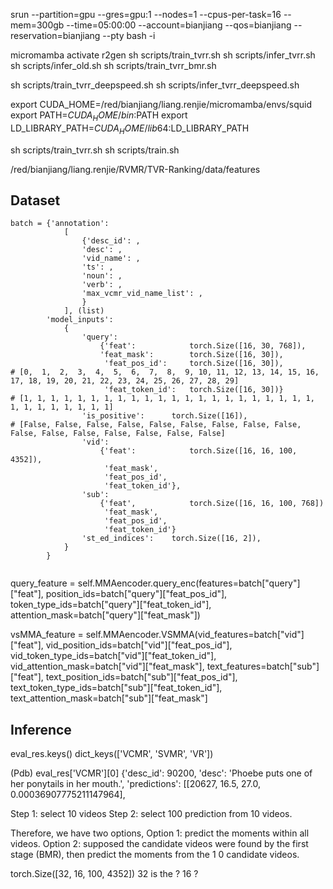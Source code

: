 srun --partition=gpu --gres=gpu:1 --nodes=1 --cpus-per-task=16 --mem=300gb --time=05:00:00 --account=bianjiang --qos=bianjiang --reservation=bianjiang --pty bash -i

micromamba activate r2gen
sh scripts/train_tvrr.sh 
sh scripts/infer_tvrr.sh 
sh scripts/infer_old.sh 
sh scripts/train_tvrr_bmr.sh 

sh scripts/train_tvrr_deepspeed.sh 
sh scripts/infer_tvrr_deepspeed.sh 

export CUDA_HOME=/red/bianjiang/liang.renjie/micromamba/envs/squid
export PATH=$CUDA_HOME/bin:$PATH
export LD_LIBRARY_PATH=$CUDA_HOME/lib64:$LD_LIBRARY_PATH

sh scripts/train_tvrr.sh 
sh scripts/train.sh 




/red/bianjiang/liang.renjie/RVMR/TVR-Ranking/data/features




## Dataset

```
batch = {'annotation': 
            [
                {'desc_id': ,
                'desc': ,
                'vid_name': ,
                'ts': ,
                'noun': ,
                'verb': ,
                'max_vcmr_vid_name_list': ,
                }
            ], (list)
        'model_inputs': 
            {
                'query': 
                    {'feat':            torch.Size([16, 30, 768]),
                    'feat_mask':        torch.Size([16, 30]),
                     'feat_pos_id':     torch.Size([16, 30]),           # [0,  1,  2,  3,  4,  5,  6,  7,  8,  9, 10, 11, 12, 13, 14, 15, 16, 17, 18, 19, 20, 21, 22, 23, 24, 25, 26, 27, 28, 29]
                     'feat_token_id':   torch.Size([16, 30])}           # [1, 1, 1, 1, 1, 1, 1, 1, 1, 1, 1, 1, 1, 1, 1, 1, 1, 1, 1, 1, 1, 1, 1, 1, 1, 1, 1, 1, 1, 1]
                'is_positive':      torch.Size([16]),                   # [False, False, False, False, False, False, False, False, False, False, False, False, False, False, False, False]
                'vid': 
                    {'feat':            torch.Size([16, 16, 100, 4352]),
                     'feat_mask', 
                     'feat_pos_id', 
                     'feat_token_id'},
                'sub':
                    {'feat',            torch.Size([16, 16, 100, 768])
                     'feat_mask', 
                     'feat_pos_id', 
                     'feat_token_id'}
                'st_ed_indices':    torch.Size([16, 2]),
            }
        }


```

query_feature = self.MMAencoder.query_enc(features=batch["query"]["feat"], 
                                            position_ids=batch["query"]["feat_pos_id"], 
                                            token_type_ids=batch["query"]["feat_token_id"], 
                                            attention_mask=batch["query"]["feat_mask"])

vsMMA_feature = self.MMAencoder.VSMMA(vid_features=batch["vid"]["feat"],
                                        vid_position_ids=batch["vid"]["feat_pos_id"],
                                        vid_token_type_ids=batch["vid"]["feat_token_id"],
                                        vid_attention_mask=batch["vid"]["feat_mask"],
                                        text_features=batch["sub"]["feat"],
                                        text_position_ids=batch["sub"]["feat_pos_id"],
                                        text_token_type_ids=batch["sub"]["feat_token_id"],
                                        text_attention_mask=batch["sub"]["feat_mask"]



## Inference

eval_res.keys()
dict_keys(['VCMR', 'SVMR', 'VR'])

(Pdb) eval_res['VCMR'][0]
{'desc_id': 90200, 'desc': 'Phoebe puts one of her ponytails in her mouth.', 'predictions': [[20627, 16.5, 27.0, 0.00036907775211147964],


Step 1: select 10 videos
Step 2: select 100 prediction from 10 videos.


Therefore, we have two options,
Option 1: predict the moments within all videos.
Option 2: supposed the candidate videos were found by the first stage (BMR), then predict the moments from the 1  0 candidate videos.




torch.Size([32, 16, 100, 4352])
32 is the ?
16 ?